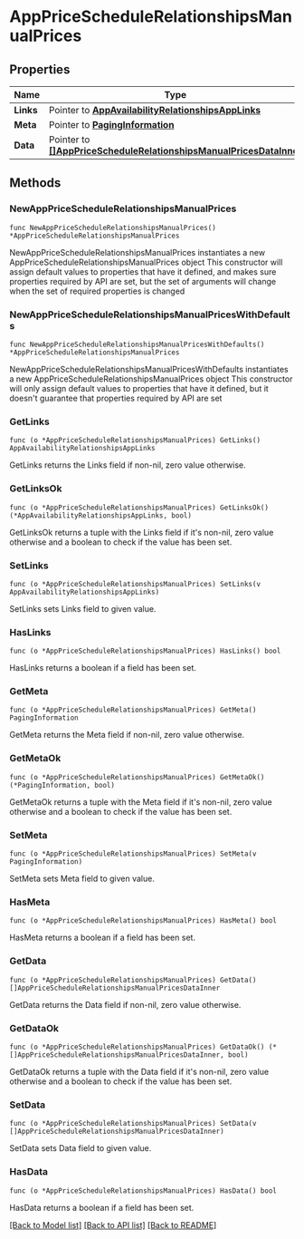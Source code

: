 # AppPriceScheduleRelationshipsManualPrices

## Properties

Name | Type | Description | Notes
------------ | ------------- | ------------- | -------------
**Links** | Pointer to [**AppAvailabilityRelationshipsAppLinks**](AppAvailabilityRelationshipsAppLinks.md) |  | [optional] 
**Meta** | Pointer to [**PagingInformation**](PagingInformation.md) |  | [optional] 
**Data** | Pointer to [**[]AppPriceScheduleRelationshipsManualPricesDataInner**](AppPriceScheduleRelationshipsManualPricesDataInner.md) |  | [optional] 

## Methods

### NewAppPriceScheduleRelationshipsManualPrices

`func NewAppPriceScheduleRelationshipsManualPrices() *AppPriceScheduleRelationshipsManualPrices`

NewAppPriceScheduleRelationshipsManualPrices instantiates a new AppPriceScheduleRelationshipsManualPrices object
This constructor will assign default values to properties that have it defined,
and makes sure properties required by API are set, but the set of arguments
will change when the set of required properties is changed

### NewAppPriceScheduleRelationshipsManualPricesWithDefaults

`func NewAppPriceScheduleRelationshipsManualPricesWithDefaults() *AppPriceScheduleRelationshipsManualPrices`

NewAppPriceScheduleRelationshipsManualPricesWithDefaults instantiates a new AppPriceScheduleRelationshipsManualPrices object
This constructor will only assign default values to properties that have it defined,
but it doesn't guarantee that properties required by API are set

### GetLinks

`func (o *AppPriceScheduleRelationshipsManualPrices) GetLinks() AppAvailabilityRelationshipsAppLinks`

GetLinks returns the Links field if non-nil, zero value otherwise.

### GetLinksOk

`func (o *AppPriceScheduleRelationshipsManualPrices) GetLinksOk() (*AppAvailabilityRelationshipsAppLinks, bool)`

GetLinksOk returns a tuple with the Links field if it's non-nil, zero value otherwise
and a boolean to check if the value has been set.

### SetLinks

`func (o *AppPriceScheduleRelationshipsManualPrices) SetLinks(v AppAvailabilityRelationshipsAppLinks)`

SetLinks sets Links field to given value.

### HasLinks

`func (o *AppPriceScheduleRelationshipsManualPrices) HasLinks() bool`

HasLinks returns a boolean if a field has been set.

### GetMeta

`func (o *AppPriceScheduleRelationshipsManualPrices) GetMeta() PagingInformation`

GetMeta returns the Meta field if non-nil, zero value otherwise.

### GetMetaOk

`func (o *AppPriceScheduleRelationshipsManualPrices) GetMetaOk() (*PagingInformation, bool)`

GetMetaOk returns a tuple with the Meta field if it's non-nil, zero value otherwise
and a boolean to check if the value has been set.

### SetMeta

`func (o *AppPriceScheduleRelationshipsManualPrices) SetMeta(v PagingInformation)`

SetMeta sets Meta field to given value.

### HasMeta

`func (o *AppPriceScheduleRelationshipsManualPrices) HasMeta() bool`

HasMeta returns a boolean if a field has been set.

### GetData

`func (o *AppPriceScheduleRelationshipsManualPrices) GetData() []AppPriceScheduleRelationshipsManualPricesDataInner`

GetData returns the Data field if non-nil, zero value otherwise.

### GetDataOk

`func (o *AppPriceScheduleRelationshipsManualPrices) GetDataOk() (*[]AppPriceScheduleRelationshipsManualPricesDataInner, bool)`

GetDataOk returns a tuple with the Data field if it's non-nil, zero value otherwise
and a boolean to check if the value has been set.

### SetData

`func (o *AppPriceScheduleRelationshipsManualPrices) SetData(v []AppPriceScheduleRelationshipsManualPricesDataInner)`

SetData sets Data field to given value.

### HasData

`func (o *AppPriceScheduleRelationshipsManualPrices) HasData() bool`

HasData returns a boolean if a field has been set.


[[Back to Model list]](../README.md#documentation-for-models) [[Back to API list]](../README.md#documentation-for-api-endpoints) [[Back to README]](../README.md)


